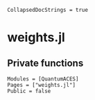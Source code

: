 ```@meta
CollapsedDocStrings = true
```

# weights.jl

## Private functions

```@autodocs
Modules = [QuantumACES]
Pages = ["weights.jl"]
Public = false
```
